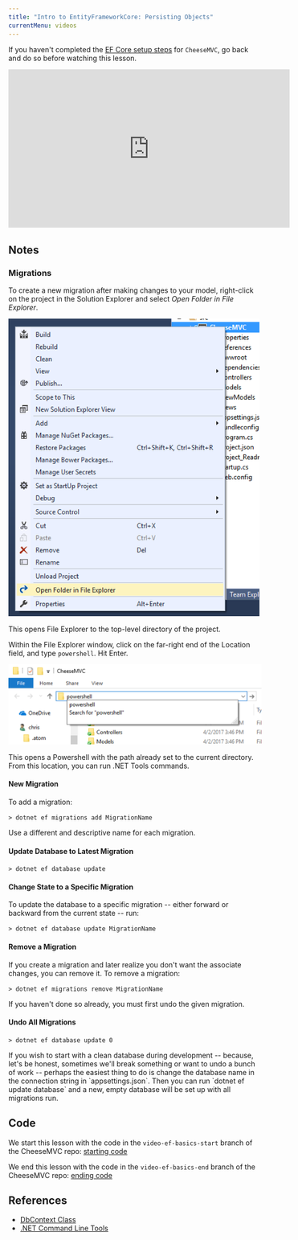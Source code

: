 ```yaml
---
title: "Intro to EntityFrameworkCore: Persisting Objects"
currentMenu: videos
---
```


If you haven't completed the [EF Core setup steps](../../class-prep/12/setup.html) for `CheeseMVC`, go back and do so before watching this lesson.

<div class="youtube-wrapper"><iframe width="560" height="315" src="https://www.youtube.com/embed/OeRW7NhTCpQ" frameborder="0" allowfullscreen></iframe></div>

## Notes

### Migrations

To create a new migration after making changes to your model, right-click on the project in the Solution Explorer and select *Open Folder in File Explorer*.

<img alt="Open Folder in File Explorer" src="images/open-folder.png" style="width:500px;" />

This opens File Explorer to the top-level directory of the project.

Within the File Explorer window, click on the far-right end of the Location field, and type `powershell`. Hit Enter.

![powershell](images/powershell.png)

This opens a Powershell with the path already set to the current directory. From this location, you can run .NET Tools commands.

#### New Migration

To add a migration:

```nohighlight
> dotnet ef migrations add MigrationName
```

Use a different and descriptive name for each migration.

#### Update Database to Latest Migration

```nohighlight
> dotnet ef database update
```

#### Change State to a Specific Migration

To update the database to a specific migration -- either forward or backward from the current state -- run:

```nohighlight
> dotnet ef database update MigrationName
```

#### Remove a Migration

If you create a migration and later realize you don't want the associate changes, you can remove it. To remove a migration:

```nohighlight
> dotnet ef migrations remove MigrationName
```

If you haven't done so already, you must first undo the given migration.

#### Undo All Migrations

```nohighlight
> dotnet ef database update 0
```

<aside class="aside-pro-tip" markdown="1">
If you wish to start with a clean database during development -- because, let's be honest, sometimes we'll break something or want to undo a bunch of work -- perhaps the easiest thing to do is change the database name in the connection string in `appsettings.json`. Then you can run `dotnet ef update database` and a new, empty database will be set up with all migrations run.
</aside>

## Code

We start this lesson with the code in the `video-ef-basics-start` branch of the CheeseMVC repo: [starting code](https://github.com/LaunchCodeEducation/CheeseMVC/tree/video-ef-basics-start)

We end this lesson with the code in the `video-ef-basics-end` branch of the CheeseMVC repo: [ending code](https://github.com/LaunchCodeEducation/CheeseMVC/tree/video-ef-basics-end)

## References

* [DbContext Class](https://docs.microsoft.com/en-us/ef/core/api/microsoft.entityframeworkcore.dbcontext#Microsoft_EntityFrameworkCore_DbContext)
* [.NET Command Line Tools](https://docs.microsoft.com/en-us/ef/core/miscellaneous/cli/dotnet)
